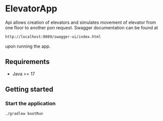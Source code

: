 # ElevatorApp
Api allows creation of elevators and simulates movement of elevator from one floor to another pon request.
Swagger documentation can be found at
```sh
http://localhost:8089/swagger-ui/index.html
```
upon running the app.

## Requirements
* Java >= 17

## Getting started
### Start the application
```sh
./gradlew bootRun
```

